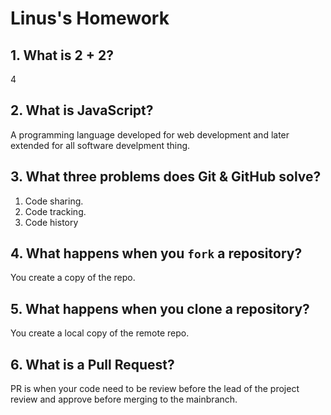 # Linus's Homework

## 1. What is 2 + 2?

4 

## 2. What is JavaScript?

A programming language developed for web development and later extended for all software develpment thing.

## 3. What three problems does Git & GitHub solve?

1. Code sharing.
2. Code tracking.
3. Code history

## 4. What happens when you `fork` a repository?

You create a copy of the repo.

## 5. What happens when you clone a repository?

You create a local copy of the remote repo.

## 6. What is a Pull Request?

PR is when your code need to be review before the lead of the project review and approve before merging to the mainbranch.

